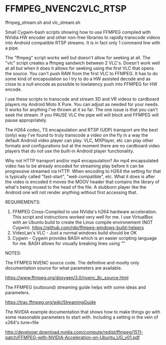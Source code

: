 # FFMPEG_NVENC2VLC_RTSP


ffmpeg_stream.sh and  vlc_stream.sh

Small Cygwin-bash scripts showing how to use FFMPEG compiled with NVidia HW encoder and other non-free libraries to rapidly transcode videos into Android compatible RTSP streams. It is in fact only 1 command line with a pipe.

The "ffmpeg" script works well but doesn't allow for seeking at all. The "vlc" script creates a ffmpeg sandwich between 2 VLC's. Doesn't work well at all but when it does it allows for seeking using the first VLC that opens the source. You can't push RAW from the first VLC to FFMPEG. It has to do some kind of encapsulation so I try to do a HW assisted decode and as close to a null encode as possible to lowlatency push into FFMPEG for HW encode.


I use these scripts to transcode and stream 3D and VR videos to cardboard players my Android Moto X Pure. You can adjust as needed for your needs.
It works for anything I've thrown at it so far. The one issue is that you can't seek the stream.
If you PAUSE VLC the pipe will will block and FFMPEG will pause appropriately.


The H264 codec, TS encapsulation and RTSP (UDP) transport are the best (only) way I've found to truly transcode a video on the fly in a way the default Android video player can play.
VLC, MXPlayer, etc can play other formats and configurations but at the moment there are no cardboard video players that do not use the built-in Android player functionality.

Why not HTTP transport and/or mp4 encapsulation? An mp4 encapsulated video has to be already encoded for streaming play before it can be progressive streamed via HTTP. When encoding to H264 the setting for that is typically called "fast-start", "web compatible", etc. What it does is after the video is encoded it moves the MOOV header that contains the library of what's being muxed to the head of the file. A stubborn player like the Android one will not render anything without first accessing that.


REQUIREMENTS:


1. FFMPEG Cross-Compiled to use NVidia's h264 hardware acceleration. This script and instructions worked very well for me. I use VirtualBox with an Ubuntu build to create the Linux compile environement (NOT Cygwin).
https://github.com/rdp/ffmpeg-windows-build-helpers
2. VideoLan's VLC - Just a normal windows build should be OK
3. Cygwin - Cygwin provides BASH which is an easier scripting language for me. BASH allows for visually breaking lines using "\"


NOTES:


The FFMPEG NVENC source code. The definitive and mostly only documentation source for what parameters are available.

https://www.ffmpeg.org/doxygen/3.0/nvenc_8c_source.html


The FFMPEG (outbound) streaming guide helps with some ideas and parameters.

https://trac.ffmpeg.org/wiki/StreamingGuide 


The NVIDIA example documentation that shows how to make things go with some reasonable parameters to start with. Including a setting in the vein of x264's tune=file

http://developer.download.nvidia.com/compute/redist/ffmpeg/1511-patch/FFMPEG-with-NVIDIA-Acceleration-on-Ubuntu_UG_v01.pdf

